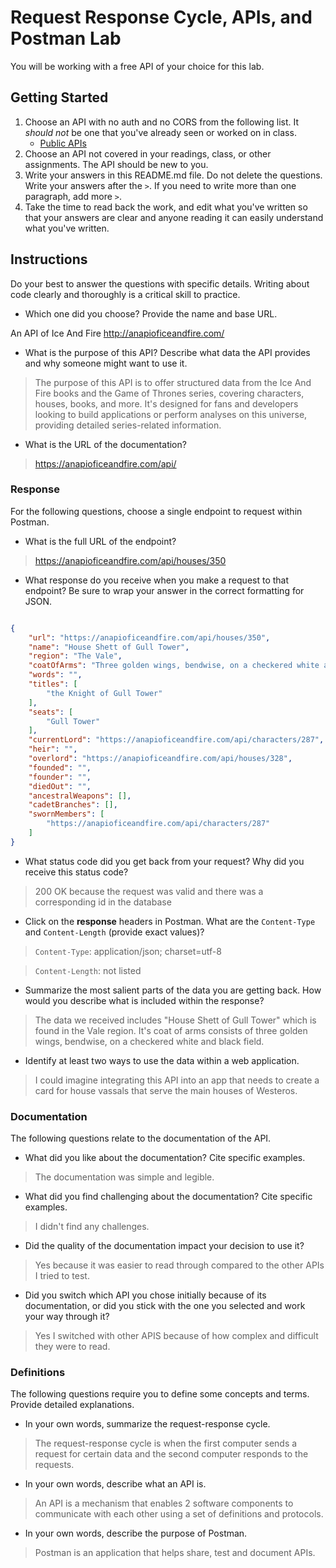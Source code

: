 # Request Response Cycle, APIs, and Postman Lab

You will be working with a free API of your choice for this lab.

## Getting Started

1. Choose an API with no auth and no CORS from the following list. It _should not_ be one that you've already seen or worked on in class.
   - [Public APIs](https://github.com/public-apis/public-apis)
1. Choose an API not covered in your readings, class, or other assignments. The API should be new to you.
1. Write your answers in this README.md file. Do not delete the questions. Write your answers after the `>`. If you need to write more than one paragraph, add more `>`.
1. Take the time to read back the work, and edit what you've written so that your answers are clear and anyone reading it can easily understand what you've written.

## Instructions

Do your best to answer the questions with specific details. Writing about code clearly and thoroughly is a critical skill to practice.

- Which one did you choose? Provide the name and base URL.

> 
An API of Ice And Fire
http://anapioficeandfire.com/

- What is the purpose of this API? Describe what data the API provides and why someone might want to use it.

> The purpose of this API is to offer structured data from the Ice And Fire books and the Game of Thrones series, covering characters, houses, books, and more. It's designed for fans and developers looking to build applications or perform analyses on this universe, providing detailed series-related information.

- What is the URL of the documentation?

> https://anapioficeandfire.com/api/

### Response

For the following questions, choose a single endpoint to request within Postman.

- What is the full URL of the endpoint?

> https://anapioficeandfire.com/api/houses/350

- What response do you receive when you make a request to that endpoint? Be sure to wrap your answer in the correct formatting for JSON.

```json

{
    "url": "https://anapioficeandfire.com/api/houses/350",
    "name": "House Shett of Gull Tower",
    "region": "The Vale",
    "coatOfArms": "Three golden wings, bendwise, on a checkered white and black field(Chequy argent and sable, in bend three dexter wings elevated bendwise or)",
    "words": "",
    "titles": [
        "the Knight of Gull Tower"
    ],
    "seats": [
        "Gull Tower"
    ],
    "currentLord": "https://anapioficeandfire.com/api/characters/287",
    "heir": "",
    "overlord": "https://anapioficeandfire.com/api/houses/328",
    "founded": "",
    "founder": "",
    "diedOut": "",
    "ancestralWeapons": [],
    "cadetBranches": [],
    "swornMembers": [
        "https://anapioficeandfire.com/api/characters/287"
    ]
}

```

- What status code did you get back from your request? Why did you receive this status code?

> 200 OK because the request was valid and there was a corresponding id in the database

- Click on the **response** headers in Postman. What are the `Content-Type` and `Content-Length` (provide exact values)?

> `Content-Type`: application/json; charset=utf-8

> `Content-Length`: not listed

- Summarize the most salient parts of the data you are getting back. How would you describe what is included within the response?

> The data we received includes "House Shett of Gull Tower" which is found in the Vale region. It's coat of arms consists of three golden wings, bendwise, on a checkered white and black field.

- Identify at least two ways to use the data within a web application.

> I could imagine integrating this API into an app that needs to create a card for house vassals that serve the main houses of Westeros.

### Documentation

The following questions relate to the documentation of the API.

- What did you like about the documentation? Cite specific examples.

> The documentation was simple and legible. 

- What did you find challenging about the documentation? Cite specific examples.

> I didn't find any challenges. 

- Did the quality of the documentation impact your decision to use it?

> Yes because it was easier to read through compared to the other APIs I tried to test.

- Did you switch which API you chose initially because of its documentation, or did you stick with the one you selected and work your way through it?

> Yes I switched with other APIS because of how complex and difficult they were to read.

### Definitions

The following questions require you to define some concepts and terms. Provide detailed explanations.

- In your own words, summarize the request-response cycle.

> The request-response cycle is when the first computer sends a request for certain data and the second computer responds to the requests. 

- In your own words, describe what an API is.

> An API is a mechanism that enables 2 software components to communicate with each other using a set of definitions and protocols. 

- In your own words, describe the purpose of Postman.

> Postman is an application that helps share, test and document APIs.
